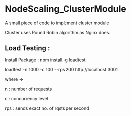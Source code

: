 # NodeScaling_ClusterModule

A small piece of code to implement cluster module

Cluster uses Round Robin algorithm as Nginx does.

## Load Testing :

Install Package :
npm install -g loadtest

loadtest -n 1000 -c 100 --rps 200 http://localhost:3001

where ->

n : number of requests

c : concurrency level

rps : sends exact no. of rqsts per second
